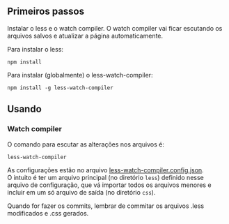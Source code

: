 ## Primeiros passos

Instalar o less e o watch compiler. O watch compiler vai ficar escutando os arquivos salvos e atualizar a página automaticamente.

Para instalar o less:
```
npm install
```

Para instalar (globalmente) o less-watch-compiler:
```
npm install -g less-watch-compiler
```

## Usando

### Watch compiler

O comando para escutar as alterações nos arquivos é:

```
less-watch-compiler
```

As configurações estão no arquivo [less-watch-compiler.config.json](../less-watch-compiler.config.json).  
O intuito é ter um arquivo principal (no diretório `less`) definido nesse arquivo de configuração, que vá importar todos os arquivos menores e incluir em um só arquivo de saída (no diretório `css`).

Quando for fazer os commits, lembrar de commitar os arquivos .less modificados e .css gerados.